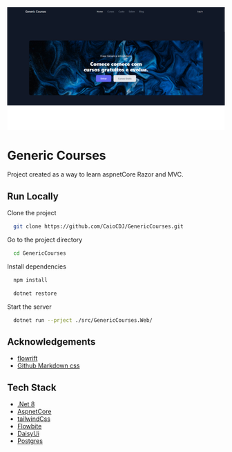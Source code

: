 
<img src="./assets/homePage.png">

# Generic Courses

Project created as a way to learn aspnetCore Razor and MVC.

## Run Locally

Clone the project

```bash
  git clone https://github.com/CaioCDJ/GenericCourses.git
```

Go to the project directory

```bash
  cd GenericCourses
```

Install dependencies

```bash
  npm install
```

```bash
  dotnet restore
```

Start the server

```bash
  dotnet run --prject ./src/GenericCourses.Web/
```


## Acknowledgements

 - [flowrift](https://flowrift.com/)
 - [Github Markdown css](https://github.com/matiassingers/awesome-readme)


## Tech Stack

- [.Net 8](https://dotnet.microsoft.com/pt-br/download/dotnet/8.0)
- [AspnetCore](https://dotnet.microsoft.com/pt-br/download/dotnet/8.0)
- [tailwindCss](https://tailwindcss.com/)
- [Flowbite](https://flowbite.com/)
- [DaisyUi](https://daisyui.com/)
- [Postgres](https://www.postgresql.org/)

